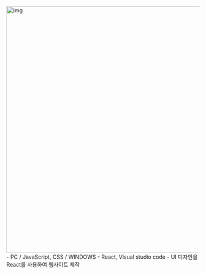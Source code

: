 <img width="645" alt="img" src="https://github.com/user-attachments/assets/1acb00e2-289c-4872-8bdf-a63b1aed2a42">
- PC / JavaScript, CSS / WINDOWS
- React, Visual studio code
- UI 디자인을 React를 사용하여 웹사이트 제작



